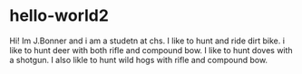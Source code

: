 # hello-world2

Hi!
Im J.Bonner and i am a studetn at chs. I like to hunt and ride dirt bike. i like to hunt deer with both rifle and compound bow. I like to hunt doves with a shotgun. I also likle to hunt wild hogs with rifle and compound bow.
